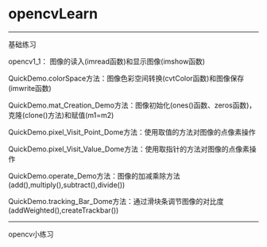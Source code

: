 # opencvLearn

----------------------------------------------------------------------------------------------------------------------------------------------------------------

基础练习

opencv1_1： 图像的读入(imread函数)和显示图像(imshow函数)

QuickDemo.colorSpace方法：图像色彩空间转换(cvtColor函数)和图像保存(imwrite函数)

QuickDemo.mat_Creation_Demo方法：图像初始化(ones()函数、zeros函数)，克隆(clone()方法)和赋值(m1=m2)

QuickDemo.pixel_Visit_Point_Dome方法：使用取值的方法对图像的点像素操作

QuickDemo.pixel_Visit_Value_Dome方法：使用取指针的方法对图像的点像素操作

QuickDemo.operate_Demo方法：图像的加减乘除方法(add(),multiply(),subtract(),divide())

QuickDemo.tracking_Bar_Dome方法：通过滑块条调节图像的对比度(addWeighted(),createTrackbar())

----------------------------------------------------------------------------------------------------------------------------------------------------------------

opencv小练习

